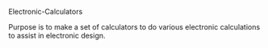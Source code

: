 Electronic-Calculators

Purpose is to make a set of calculators to do various electronic calculations to assist in electronic design.
